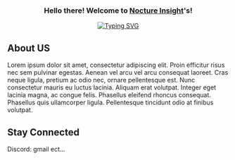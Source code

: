 <h3 align="center">Hello there! Welcome to <a href="https://github.com/Nocture-Insight">Nocture Insight</a>'s!</h3>
<p align="center">
<a href="https://git.io/typing-svg"><img src="https://readme-typing-svg.demolab.com?font=Fira+Code&weight=900&pause=1000&color=7800FF&center=true&vCenter=true&random=true&width=435&lines=Reverse+Engineering;Cibersecurity;Anti-Cheat+System;Obfuscation+Techniques;Product+Security;Cheat+Detection;Unfair+Advantages+Investigation" alt="Typing SVG" /></a>
</p>

## About US
Lorem ipsum dolor sit amet, consectetur adipiscing elit. Proin efficitur risus nec sem pulvinar egestas. 
Aenean vel arcu vel arcu consequat laoreet. Cras neque ligula, pretium ac odio nec, ornare pellentesque est. 
Nunc consectetur mauris eu luctus lacinia. Aliquam erat volutpat. Integer eget lacinia magna, ac congue felis. 
Phasellus eleifend rhoncus consequat. Phasellus quis ullamcorper ligula. Pellentesque tincidunt odio at finibus volutpat. 

## Stay Connected
Discord: gmail ect...
